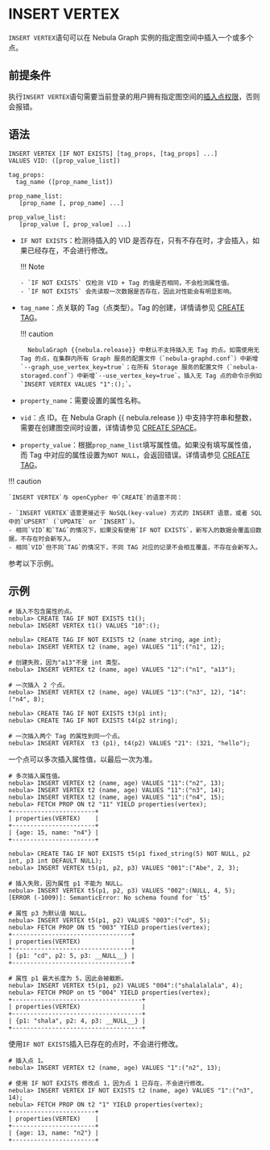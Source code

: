 # INSERT VERTEX

`INSERT VERTEX`语句可以在 Nebula Graph 实例的指定图空间中插入一个或多个点。

## 前提条件

执行`INSERT VERTEX`语句需要当前登录的用户拥有指定图空间的[插入点权限](../../7.data-security/1.authentication/3.role-list.md)，否则会报错。

## 语法

```ngql
INSERT VERTEX [IF NOT EXISTS] [tag_props, [tag_props] ...]
VALUES VID: ([prop_value_list])

tag_props:
  tag_name ([prop_name_list])

prop_name_list:
   [prop_name [, prop_name] ...]

prop_value_list:
   [prop_value [, prop_value] ...]   
```

<!---
// 忽略已存在索引插入点
```ngql
INSERT VERTEX [IF NOT EXISTS] [IGNORE_EXISTED_INDEX] [tag_props, [tag_props] ...]
VALUES VID: ([prop_value_list])

tag_props:
  tag_name ([prop_name_list])

prop_name_list:
   [prop_name [, prop_name] ...]

prop_value_list:
   [prop_value [, prop_value] ...]   
```

- `IGNORE_EXISTED_INDEX`：插入点后不更新索引。建议在第一次导入时使用`IGNORE_EXISTED_INDEX`，可大幅度提升性能。

  !!! danger

        使用`IGNORE_EXISTED_INDEX`关键字时不删除旧索引，查找时可能会读取到错误数据。需要重新创建索引，详情信息见 [REBUILD INDEX](../3/../14.native-index-statements/4.rebuild-native-index.md。
--->


- `IF NOT EXISTS`：检测待插入的 VID 是否存在，只有不存在时，才会插入，如果已经存在，不会进行修改。

  !!! Note

      - `IF NOT EXISTS` 仅检测 VID + Tag 的值是否相同，不会检测属性值。
      - `IF NOT EXISTS` 会先读取一次数据是否存在，因此对性能会有明显影响。

- `tag_name`：点关联的 Tag（点类型）。Tag 的创建，详情请参见 [CREATE TAG](../10.tag-statements/1.create-tag.md)。

  !!! caution

        NebulaGraph {{nebula.release}} 中默认不支持插入无 Tag 的点。如需使用无 Tag 的点，在集群内所有 Graph 服务的配置文件（`nebula-graphd.conf`）中新增`--graph_use_vertex_key=true`；在所有 Storage 服务的配置文件（`nebula-storaged.conf`）中新增`--use_vertex_key=true`。插入无 Tag 点的命令示例如`INSERT VERTEX VALUES "1":();`。

- `property_name`：需要设置的属性名称。

- `vid`：点 ID。在 Nebula Graph {{ nebula.release }} 中支持字符串和整数，需要在创建图空间时设置，详情请参见 [CREATE SPACE](../9.space-statements/1.create-space.md)。

- `property_value`：根据`prop_name_list`填写属性值。如果没有填写属性值，而 Tag 中对应的属性设置为`NOT NULL`，会返回错误。详情请参见 [CREATE TAG](../10.tag-statements/1.create-tag.md)。

!!! caution

    `INSERT VERTEX`与 openCypher 中`CREATE`的语意不同：

    - `INSERT VERTEX`语意更接近于 NoSQL(key-value) 方式的 INSERT 语意，或者 SQL 中的`UPSERT` (`UPDATE` or `INSERT`)。
    - 相同`VID`和`TAG`的情况下，如果没有使用`IF NOT EXISTS`，新写入的数据会覆盖旧数据，不存在时会新写入。
    - 相同`VID`但不同`TAG`的情况下，不同 TAG 对应的记录不会相互覆盖，不存在会新写入。

参考以下示例。

## 示例

```ngql
# 插入不包含属性的点。
nebula> CREATE TAG IF NOT EXISTS t1();                   
nebula> INSERT VERTEX t1() VALUES "10":(); 
```

<!---
```ngql
# 插入点 VID 为"100"和"200"，id 为 1 的点。
nebula> INSERT VERTEX person(id) VALUES "100":(1), "200":(1);

# 查询 id 为 1 的点，VID 为"100"和"200"的点都能查到。
nebula> LOOKUP ON person WHERE person.id == 1 YIELD id(vertex) as id;
+-------------+
| id          |
+-------------+
| "100"       |
| "200"       |
+-------------+

# 忽略索引插入 VID 为"200"，id 为 2 的点。
nebula> INSERT VERTEX IGNORE_EXISTED_INDEX person(id) VALUES "200":(2);

# 查询 id 为 1 的点，VID 为"100"和"200"的点都能查到。
nebula> LOOKUP ON person WHERE person.id == 1 YIELD id(vertex) as id;
+-------------+
| id          |
+-------------+
| "100"       |
| "200"       |
+-------------+

# 查询 id 为 2 的点，仅能查到 VID 为"200"的点。
nebula> LOOKUP ON person WHERE person.id == 2 YIELD id(vertex) as id;
+-------+
| id    |
+-------+
| "200" |
+-------+
```
--->

```ngql
nebula> CREATE TAG IF NOT EXISTS t2 (name string, age int);                
nebula> INSERT VERTEX t2 (name, age) VALUES "11":("n1", 12);

# 创建失败，因为"a13"不是 int 类型。
nebula> INSERT VERTEX t2 (name, age) VALUES "12":("n1", "a13"); 

# 一次插入 2 个点。
nebula> INSERT VERTEX t2 (name, age) VALUES "13":("n3", 12), "14":("n4", 8); 
```

```ngql
nebula> CREATE TAG IF NOT EXISTS t3(p1 int);
nebula> CREATE TAG IF NOT EXISTS t4(p2 string);

# 一次插入两个 Tag 的属性到同一个点。
nebula> INSERT VERTEX  t3 (p1), t4(p2) VALUES "21": (321, "hello");
```

一个点可以多次插入属性值，以最后一次为准。

```ngql
# 多次插入属性值。
nebula> INSERT VERTEX t2 (name, age) VALUES "11":("n2", 13);
nebula> INSERT VERTEX t2 (name, age) VALUES "11":("n3", 14);
nebula> INSERT VERTEX t2 (name, age) VALUES "11":("n4", 15);
nebula> FETCH PROP ON t2 "11" YIELD properties(vertex);
+-----------------------+
| properties(VERTEX)    |
+-----------------------+
| {age: 15, name: "n4"} |
+-----------------------+
```

```ngql
nebula> CREATE TAG IF NOT EXISTS t5(p1 fixed_string(5) NOT NULL, p2 int, p3 int DEFAULT NULL);
nebula> INSERT VERTEX t5(p1, p2, p3) VALUES "001":("Abe", 2, 3);

# 插入失败，因为属性 p1 不能为 NULL。
nebula> INSERT VERTEX t5(p1, p2, p3) VALUES "002":(NULL, 4, 5);
[ERROR (-1009)]: SemanticError: No schema found for `t5'

# 属性 p3 为默认值 NULL。
nebula> INSERT VERTEX t5(p1, p2) VALUES "003":("cd", 5);
nebula> FETCH PROP ON t5 "003" YIELD properties(vertex);
+---------------------------------+
| properties(VERTEX)              |
+---------------------------------+
| {p1: "cd", p2: 5, p3: __NULL__} |
+---------------------------------+

# 属性 p1 最大长度为 5，因此会被截断。
nebula> INSERT VERTEX t5(p1, p2) VALUES "004":("shalalalala", 4);
nebula> FETCH PROP on t5 "004" YIELD properties(vertex);
+------------------------------------+
| properties(VERTEX)                 |
+------------------------------------+
| {p1: "shala", p2: 4, p3: __NULL__} |
+------------------------------------+
```

使用`IF NOT EXISTS`插入已存在的点时，不会进行修改。

```ngql
# 插入点 1。
nebula> INSERT VERTEX t2 (name, age) VALUES "1":("n2", 13);

# 使用 IF NOT EXISTS 修改点 1，因为点 1 已存在，不会进行修改。
nebula> INSERT VERTEX IF NOT EXISTS t2 (name, age) VALUES "1":("n3", 14);
nebula> FETCH PROP ON t2 "1" YIELD properties(vertex);
+-----------------------+
| properties(VERTEX)    |
+-----------------------+
| {age: 13, name: "n2"} |
+-----------------------+
```
